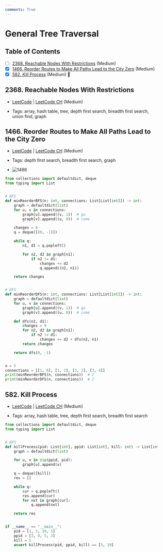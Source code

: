 ```yaml
---
comments: True
---
```


# General Tree Traversal

## Table of Contents

- [ ] [2368. Reachable Nodes With Restrictions](https://leetcode.cn/problems/reachable-nodes-with-restrictions/) (Medium)
- [x] [1466. Reorder Routes to Make All Paths Lead to the City Zero](https://leetcode.cn/problems/reorder-routes-to-make-all-paths-lead-to-the-city-zero/) (Medium)
- [x] [582. Kill Process](https://leetcode.cn/problems/kill-process/) (Medium) 👑

## 2368. Reachable Nodes With Restrictions

-   [LeetCode](https://leetcode.com/problems/reachable-nodes-with-restrictions/) | [LeetCode CH](https://leetcode.cn/problems/reachable-nodes-with-restrictions/) (Medium)

-   Tags: array, hash table, tree, depth first search, breadth first search, union find, graph
## 1466. Reorder Routes to Make All Paths Lead to the City Zero

-   [LeetCode](https://leetcode.com/problems/reorder-routes-to-make-all-paths-lead-to-the-city-zero/) | [LeetCode CH](https://leetcode.cn/problems/reorder-routes-to-make-all-paths-lead-to-the-city-zero/) (Medium)

-   Tags: depth first search, breadth first search, graph
-   ![1466](https://assets.leetcode.com/uploads/2020/05/13/sample_1_1819.png)

```python title="1466. Reorder Routes to Make All Paths Lead to the City Zero - Python Solution"
from collections import defaultdict, deque
from typing import List


# BFS
def minReorderBFS(n: int, connections: List[List[int]]) -> int:
    graph = defaultdict(list)
    for u, v in connections:
        graph[u].append((v, 1))  # go
        graph[v].append((u, 0))  # come

    changes = 0
    q = deque([(0, -1)])

    while q:
        n1, d1 = q.popleft()

        for n2, d2 in graph[n1]:
            if n2 != d1:
                changes += d2
                q.append((n2, n1))

    return changes


# DFS
def minReorderDFS(n: int, connections: List[List[int]]) -> int:
    graph = defaultdict(list)
    for u, v in connections:
        graph[u].append((v, 1))  # go
        graph[v].append((u, 0))  # come

    def dfs(n1, d1):
        changes = 0
        for n2, d2 in graph[n1]:
            if n2 != d1:
                changes += d2 + dfs(n2, n1)
        return changes

    return dfs(0, -1)


n = 5
connections = [[1, 0], [1, 2], [3, 2], [3, 4]]
print(minReorderBFS(n, connections))  # 2
print(minReorderDFS(n, connections))  # 2

```

## 582. Kill Process

-   [LeetCode](https://leetcode.com/problems/kill-process/) | [LeetCode CH](https://leetcode.cn/problems/kill-process/) (Medium)

-   Tags: array, hash table, tree, depth first search, breadth first search
```python title="582. Kill Process - Python Solution"
from collections import defaultdict, deque
from typing import List


# BFS
def killProcess(pid: List[int], ppid: List[int], kill: int) -> List[int]:
    graph = defaultdict(list)

    for u, v in zip(ppid, pid):
        graph[u].append(v)

    q = deque([kill])
    res = []

    while q:
        cur = q.popleft()
        res.append(cur)
        for nxt in graph[cur]:
            q.append(nxt)

    return res


if __name__ == "__main__":
    pid = [1, 3, 10, 5]
    ppid = [3, 0, 5, 3]
    kill = 5
    assert killProcess(pid, ppid, kill) == [5, 10]

```


